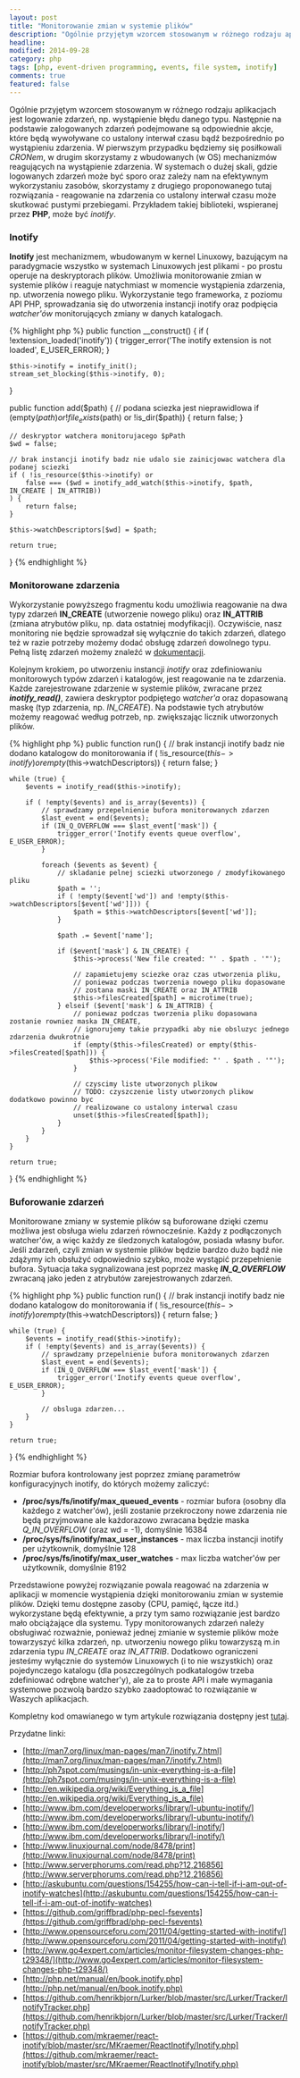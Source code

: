 ```yaml
---
layout: post
title: "Monitorowanie zmian w systemie plików"
description: "Ogólnie przyjętym wzorcem stosowanym w różnego rodzaju aplikacjach jest logowanie zdarzeń, np. wystąpienie błędu danego typu. Następnie na podstawie zalogowanych zdarzeń podejmowane są odpowiednie akcje, które będą wywoływane co ustalony interwał czasu bądź bezpośrednio po wystąpieniu zdarzenia. W pierwszym przypadku będziemy się posiłkowali CRONem, w drugim skorzystamy z..."
headline: 
modified: 2014-09-28
category: php
tags: [php, event-driven programming, events, file system, inotify]
comments: true
featured: false
---
```


Ogólnie przyjętym wzorcem stosowanym w różnego rodzaju aplikacjach jest logowanie zdarzeń, np. wystąpienie błędu danego typu. Następnie na podstawie zalogowanych zdarzeń podejmowane są odpowiednie akcje, które będą wywoływane co ustalony interwał czasu bądź bezpośrednio po wystąpieniu zdarzenia. W pierwszym przypadku będziemy się posiłkowali *CRONem*, w drugim skorzystamy z wbudowanych (w OS) mechanizmów reagujących na wystąpienie zdarzenia. W systemach o dużej skali, gdzie logowanych zdarzeń może być sporo oraz zależy nam na efektywnym wykorzystaniu zasobów, skorzystamy z drugiego proponowanego tutaj rozwiązania - reagowanie na zdarzenia co ustalony interwał czasu może skutkować pustymi przebiegami. Przykładem takiej biblioteki, wspieranej przez **PHP**, może być *inotify*.

### Inotify

**Inotify** jest mechanizmem, wbudowanym w kernel Linuxowy, bazującym na paradygmacie wszystko w systemach Linuxowych jest plikami - po prostu operuje na deskryptorach plików. Umożliwia monitorowanie zmian w systemie plików i reaguje natychmiast w momencie wystąpienia zdarzenia, np. utworzenia nowego pliku. Wykorzystanie tego frameworka, z poziomu API PHP, sprowadzania się do utworzenia instancji inotify oraz podpięcia *watcher'ów* monitorujących zmiany w danych katalogach.

{% highlight php %}
public function __construct()
{
    if ( !extension_loaded('inotify')) {
        trigger_error('The inotify extension is not loaded', E_USER_ERROR);
    }

    $this->inotify = inotify_init();
    stream_set_blocking($this->inotify, 0);
}

public function add($path)
{
    // podana sciezka jest nieprawidlowa
    if (empty($path) or !file_exists($path) or !is_dir($path)) {
        return false;
    }

    // deskryptor watchera monitorujacego $pPath
    $wd = false;

    // brak instancji inotify badz nie udalo sie zainicjowac watchera dla podanej sciezki
    if ( !is_resource($this->inotify) or 
        false === ($wd = inotify_add_watch($this->inotify, $path, IN_CREATE | IN_ATTRIB))
    ) {
        return false;
    }

    $this->watchDescriptors[$wd] = $path;

    return true;
} 
{% endhighlight %}

### Monitorowane zdarzenia

Wykorzystanie powyższego fragmentu kodu umożliwia reagowanie na dwa typy zdarzeń **IN_CREATE** (utworzenie nowego pliku) oraz **IN_ATTRIB** (zmiana atrybutów pliku, np. data ostatniej modyfikacji). Oczywiście, nasz monitoring nie będzie sprowadzał się wyłącznie do takich zdarzeń, dlatego też w razie potrzeby możemy dodać obsługę zdarzeń dowolnego typu. Pełną listę zdarzeń możemy znaleźć w [dokumentacji](http://php.net/manual/en/inotify.constants.php).

Kolejnym krokiem, po utworzeniu instancji *inotify* oraz zdefiniowaniu monitorowych typów zdarzeń i katalogów, jest reagowanie na te zdarzenia. Każde zarejestrowane zdarzenie w systemie plików, zwracane przez ***inotify_read()***, zawiera deskryptor podpiętego w*atcher'a* oraz dopasowaną maskę (typ zdarzenia, np. *IN_CREATE*). Na podstawie tych atrybutów możemy reagować według potrzeb, np. zwiększając licznik utworzonych plików.

{% highlight php %}
public function run()
{
    // brak instancji inotify badz nie dodano katalogow do monitorowania
    if ( !is_resource($this->inotify) or empty($this->watchDescriptors)) {
        return false;
    }

    while (true) {
        $events = inotify_read($this->inotify);

        if ( !empty($events) and is_array($events)) {
            // sprawdzamy przepelnienie bufora monitorowanych zdarzen
            $last_event = end($events);
            if (IN_Q_OVERFLOW === $last_event['mask']) {
                trigger_error('Inotify events queue overflow', E_USER_ERROR);
            }

            foreach ($events as $event) {
                // skladanie pelnej sciezki utworzonego / zmodyfikowanego pliku
                $path = '';
                if ( !empty($event['wd']) and !empty($this->watchDescriptors[$event['wd']])) {
                    $path = $this->watchDescriptors[$event['wd']];
                }

                $path .= $event['name'];

                if ($event['mask'] & IN_CREATE) {
                    $this->process('New file created: "' . $path . '"');

                    // zapamietujemy sciezke oraz czas utworzenia pliku,
                    // poniewaz podczas tworzenia nowego pliku dopasowane
                    // zostana maski IN_CREATE oraz IN_ATTRIB
                    $this->filesCreated[$path] = microtime(true);
                } elseif ($event['mask'] & IN_ATTRIB) {
                    // poniewaz podczas tworzenia pliku dopasowana zostanie rowniez maska IN_CREATE,
                    // ignorujemy takie przypadki aby nie obsluzyc jednego zdarzenia dwukrotnie
                    if (empty($this->filesCreated) or empty($this->filesCreated[$path])) {
                        $this->process('File modified: "' . $path . '"');
                    }

                    // czyscimy liste utworzonych plikow
                    // TODO: czyszczenie listy utworzonych plikow dodatkowo powinno byc
                    // realizowane co ustalony interwal czasu
                    unset($this->filesCreated[$path]);
                }
            }
        }
    }

    return true;
}
{% endhighlight %}

### Buforowanie zdarzeń

Monitorowane zmiany w systemie plików są buforowane dzięki czemu możliwa jest obsługa wielu zdarzeń równocześnie. Każdy z podłączonych watcher'ów, a więc każdy ze śledzonych katalogów, posiada własny bufor. Jeśli zdarzeń, czyli zmian w systemie plików będzie bardzo dużo bądź nie zdążymy ich obsłużyć odpowiednio szybko, może wystąpić przepełnienie bufora. Sytuacja taka sygnalizowana jest poprzez maskę ***IN_Q_OVERFLOW*** zwracaną jako jeden z atrybutów zarejestrowanych zdarzeń.

{% highlight php %}
public function run()
{
    // brak instancji inotify badz nie dodano katalogow do monitorowania
    if ( !is_resource($this->inotify) or empty($this->watchDescriptors)) {
        return false;
    }

    while (true) {
        $events = inotify_read($this->inotify);
        if ( !empty($events) and is_array($events)) {
            // sprawdzamy przepelnienie bufora monitorowanych zdarzen
            $last_event = end($events);
            if (IN_Q_OVERFLOW === $last_event['mask']) {
                trigger_error('Inotify events queue overflow', E_USER_ERROR);
            }

            // obsluga zdarzen...
        }
    }

    return true;
} 
{% endhighlight %}

Rozmiar bufora kontrolowany jest poprzez zmianę parametrów konfiguracyjnych inotify, do których możemy zaliczyć:

* **/proc/sys/fs/inotify/max_queued_events** - rozmiar bufora (osobny dla każdego z watcher'ów), jeśli zostanie przekroczony nowe zdarzenia nie będą przyjmowane ale każdorazowo zwracana będzie maska *Q_IN_OVERFLOW* (oraz wd = -1), domyślnie 16384
* **/proc/sys/fs/inotify/max_user_instances** - max liczba instancji inotify per użytkownik, domyślnie 128
* **/proc/sys/fs/inotify/max_user_watches** - max liczba watcher'ów per użytkownik, domyślnie 8192

Przedstawione powyżej rozwiązanie powala reagować na zdarzenia w aplikacji w momencie wystąpienia dzięki monitorowaniu zmian w systemie plików. Dzięki temu dostępne zasoby (CPU, pamięć, łącze itd.) wykorzystane będą efektywnie, a przy tym samo rozwiązanie jest bardzo mało obciążające dla systemu. Typy monitorowanych zdarzeń należy obsługiwać rozważnie, ponieważ jednej zmianie w systemie plików może towarzyszyć kilka zdarzeń, np. utworzeniu nowego pliku towarzyszą m.in zdarzenia typu *IN_CREATE* oraz *IN_ATTRIB*. Dodatkowo ograniczeni jesteśmy wyłącznie do systemów Linuxowych (i to nie wszystkich) oraz pojedynczego katalogu (dla poszczególnych podkatalogów trzeba zdefiniować odrębne watcher'y), ale za to proste API i małe wymagania systemowe pozwolą bardzo szybko zaadoptować to rozwiązanie w Waszych aplikacjach.

Kompletny kod omawianego w tym artykule rozwiązania dostępny jest [tutaj](https://github.com/tswiackiewicz/FileSystemEventsTracker).

Przydatne linki:

* [http://man7.org/linux/man-pages/man7/inotify.7.html](http://man7.org/linux/man-pages/man7/inotify.7.html)
* [http://ph7spot.com/musings/in-unix-everything-is-a-file](http://ph7spot.com/musings/in-unix-everything-is-a-file)
* [http://en.wikipedia.org/wiki/Everything_is_a_file](http://en.wikipedia.org/wiki/Everything_is_a_file)
* [http://www.ibm.com/developerworks/library/l-ubuntu-inotify/](http://www.ibm.com/developerworks/library/l-ubuntu-inotify/)
* [http://www.ibm.com/developerworks/library/l-inotify/](http://www.ibm.com/developerworks/library/l-inotify/)
* [http://www.linuxjournal.com/node/8478/print](http://www.linuxjournal.com/node/8478/print)
* [http://www.serverphorums.com/read.php?12,216856](http://www.serverphorums.com/read.php?12,216856)
* [http://askubuntu.com/questions/154255/how-can-i-tell-if-i-am-out-of-inotify-watches](http://askubuntu.com/questions/154255/how-can-i-tell-if-i-am-out-of-inotify-watches)
* [https://github.com/griffbrad/php-pecl-fsevents](https://github.com/griffbrad/php-pecl-fsevents)
* [http://www.opensourceforu.com/2011/04/getting-started-with-inotify/](http://www.opensourceforu.com/2011/04/getting-started-with-inotify/)
* [http://www.go4expert.com/articles/monitor-filesystem-changes-php-t29348/](http://www.go4expert.com/articles/monitor-filesystem-changes-php-t29348/)
* [http://php.net/manual/en/book.inotify.php](http://php.net/manual/en/book.inotify.php)
* [https://github.com/henrikbjorn/Lurker/blob/master/src/Lurker/Tracker/InotifyTracker.php](https://github.com/henrikbjorn/Lurker/blob/master/src/Lurker/Tracker/InotifyTracker.php)
* [https://github.com/mkraemer/react-inotify/blob/master/src/MKraemer/ReactInotify/Inotify.php](https://github.com/mkraemer/react-inotify/blob/master/src/MKraemer/ReactInotify/Inotify.php)


